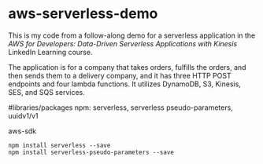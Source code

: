 # aws-serverless-demo

This is my code from a follow-along demo for a serverless application in the *AWS for Developers: Data-Driven Serverless Applications with Kinesis* LinkedIn  Learning course.

The application is for a company that takes orders, fulfills the orders, and then sends them to a delivery company, and it has three HTTP POST endpoints and four lambda functions. It utilizes DynamoDB, S3, Kinesis, SES, and SQS services.



#libraries/packages
npm: serverless, serverless pseudo-parameters, uuidv1/v1

aws-sdk

	npm install serverless --save
	npm install serverless-pseudo-parameters --save